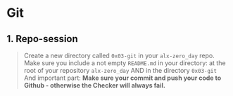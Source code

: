 # Git
## 1. Repo-session
>    Create a new directory called `0x03-git` in your `alx-zero_day` repo.
    Make sure you include a not empty `README.md` in your directory:
    at the root of your repository `alx-zero_day`
    AND in the directory `0x03-git`
    And important part: **Make sure your commit and push your code to Github - otherwise the Checker will always fail.**

# 
